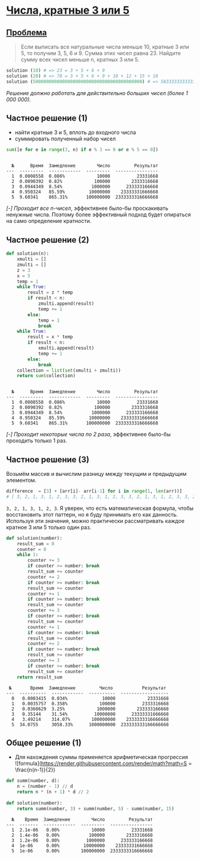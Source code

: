 # [Числа, кратные 3 или 5](https://www.codewars.com/kata/54bb6ee72c4715684d0008f9/python)

## [Проблема](https://euler.jakumo.org/problems/view/1.html)

> Если выписать все натуральные числа меньше 10, кратные 3 или 5, то получим 3, 5, 6 и 9. Сумма этих чисел равна 23.
>Найдите сумму всех чисел меньше n, кратных 3 или 5.

``` python
solution (10) # => 23 = 3 + 5 + 6 + 9
solution (20) # => 78 = 3 + 5 + 6 + 9 + 10 + 12 + 15 + 18
solution (50000000000000000000000000000000000000000) # => 583333333333333333333333333333333333333291666666666666666666666666666666666666668
```
*Решение должно работать для действительно больших чисел (более 1 000 000).*


## Частное решение (1)

- найти кратные 3 и 5, вплоть до входного числа
- суммировать полученный набор чисел

```python
sum([e for e in range(3, n) if e % 3 == 0 or e % 5 == 0])
```
``` text

  №      Время  Замедление        Число         Результат
---  ---------  ------------  ---------  ----------------
  1  0.0008558  0.086%            10000          23331668
  2  0.0090392  0.82%            100000        2333316668
  3  0.0944349  8.54%           1000000      233333166668
  4  0.950324   85.59%         10000000    23333331666668
  5  9.60341    865.31%       100000000  2333333316666668
```
*[-] Проходит все n-чисел*, эффективнее было-бы проскакивать ненужные числа.
Поэтому более эффективный подход будет опираться на само определение кратности.


## Частное решение (2)

```python
def solution(n):
    xmulti = []
    zmulti = []
    z = 3
    x = 5
    temp = 1
    while True:
        result = z * temp
        if result < n:
            zmulti.append(result)
            temp += 1
        else:
            temp = 1
            break
    while True:
        result = x * temp
        if result < n:
            xmulti.append(result)
            temp += 1
        else:
            break
    collection = list(set(xmulti + zmulti))
    return sum(collection)
```
``` text

  №      Время  Замедление        Число         Результат
---  ---------  ------------  ---------  ----------------
  1  0.0008558  0.086%            10000          23331668
  2  0.0090392  0.82%            100000        2333316668
  3  0.0944349  8.54%           1000000      233333166668
  4  0.950324   85.59%         10000000    23333331666668
  5  9.60341    865.31%       100000000  2333333316666668
```
*[-] Проходит некоторые числа по 2 раза*, эффективнее было-бы проходить только 1 раз.


## Частное решение (3)

Возьмём массив и вычислим разницу между текущим и предыдущим элементом.
```python
difference  = [3] + [arr[i]- arr[i-1] for i in range(1, len(arr))]
# [ 3, 2, 1, 3, 1, 2, 3, 3, 2, 1, 3, 1, 2, 3, 3, 2, 1, 3, 1, 2, 3, 3, 2, 1, 3, 1, 2, 3, 3, 2, 1, 3, 1, 2, 3, 3, 2, 1]
```

`3, 2, 1, 3, 1, 2, 3`. Я уверен, что есть математическая формула, чтобы восстановить этот паттерн, но я буду принимать его как данность.
Используя эти значения, можно практически рассматривать каждое кратное 3 или 5 только один раз. 

```python
def solution(number):
    result_sum = 0
    counter = 0
    while 1:
        counter += 3
        if counter >= number: break
        result_sum += counter
        counter += 2
        if counter >= number: break
        result_sum += counter
        counter += 1
        if counter >= number: break
        result_sum += counter
        counter += 3
        if counter >= number: break
        result_sum += counter
        counter += 1
        if counter >= number: break
        result_sum += counter
        counter += 2
        if counter >= number: break
        result_sum += counter
        counter += 3
        if counter >= number: break
        result_sum += counter
    return result_sum
```
``` text
 №       Время  Замедление         Число           Результат
---  ----------  ------------  ----------  ------------------
  0   0.0003415  0.034%             10000            23331668
  1   0.0035757  0.358%            100000          2333316668
  2   0.0360629  3.25%            1000000        233333166668
  3   0.35144    31.54%          10000000      23333331666668
  4   3.49214    314.07%        100000000    2333333316666668
  5  34.0755     3058.33%      1000000000  233333333166666668
```


## Общее решение (1)

- Для нахождения суммы применяется арифметическая прогрессия  
![formula](https://render.githubusercontent.com/render/math?math=S = \frac{n(n-1)}{2})

```python
def summ(number, d):
    n = (number - 1) // d
    return n * (n + 1) * d // 2
        
def solution(number):
    return summ(number, 3) + summ(number, 5) - summ(number, 15)
```
```text
  №    Время  Замедление        Число         Результат
---  -------  ------------  ---------  ----------------
  1  2.1e-06   0.00%            10000          23331668
  2  1.4e-06   0.00%           100000        2333316668
  3  1.2e-06   0.00%          1000000      233333166668
  4  1e-06     0.00%         10000000    23333331666668
  5  1e-06     0.00%        100000000  2333333316666668
```